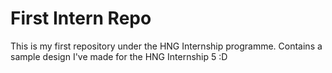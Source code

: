 # First Intern Repo
This is my first repository under the HNG Internship programme. Contains a sample design I've made for the HNG Internship 5 :D